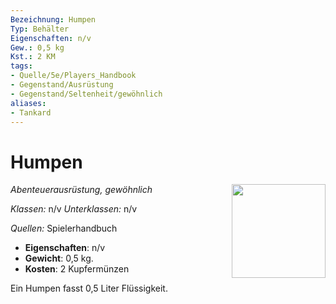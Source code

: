 ```yaml
---
Bezeichnung: Humpen
Typ: Behälter
Eigenschaften: n/v
Gew.: 0,5 kg
Kst.: 2 KM
tags:
- Quelle/5e/Players_Handbook
- Gegenstand/Ausrüstung
- Gegenstand/Seltenheit/gewöhnlich
aliases:
- Tankard
---
```

# Humpen
*Abenteuerausrüstung, gewöhnlich*
<img src="Symbolik/Gegenstände.webp" align="right" width="150">

_Klassen:_ n/v 
_Unterklassen:_  n/v

_Quellen:_ Spielerhandbuch

- **Eigenschaften**: n/v
- **Gewicht**: 0,5 kg.
- **Kosten**: 2 Kupfermünzen

Ein Humpen  fasst 0,5 Liter Flüssigkeit.